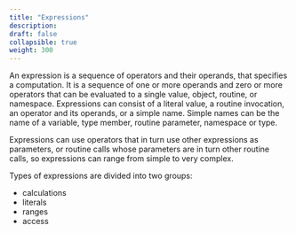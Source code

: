 ```yaml
---
title: "Expressions"
description: 
draft: false
collapsible: true
weight: 300
---
```


An expression is a sequence of operators and their operands, that specifies a computation. It is a sequence of one or more operands and zero or more operators that can be evaluated to a single value, object, routine, or namespace. Expressions can consist of a literal value, a routine invocation, an operator and its operands, or a simple name. Simple names can be the name of a variable, type member, routine parameter, namespace or type.

Expressions can use operators that in turn use other expressions as parameters, or routine calls whose parameters are in turn other routine calls, so expressions can range from simple to very complex.

Types of expressions are divided into two groups:
- calculations
- literals
- ranges
- access
